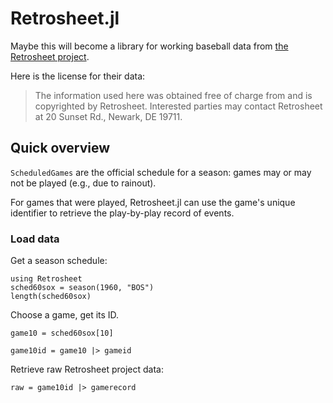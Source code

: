 # Retrosheet.jl

Maybe this will become a library for working baseball data from [the Retrosheet project](https://www.retrosheet.org).

Here is the license for their data:

> The information used here was obtained free of charge from and is copyrighted by Retrosheet.  Interested parties may contact Retrosheet at 20 Sunset Rd., Newark, DE 19711.


## Quick overview

`ScheduledGames` are the official schedule for a season: games may or may not be played (e.g., due to rainout).

For games that were played, Retrosheet.jl can use the game's unique identifier to retrieve the play-by-play record of events.

### Load data

Get a season schedule:

```@example eg
using Retrosheet
sched60sox = season(1960, "BOS")
length(sched60sox)
```
Choose a game, get its ID.
```@example eg
game10 = sched60sox[10]
```
```@example eg
game10id = game10 |> gameid
```
Retrieve raw Retrosheet project data:
```@example eg
raw = game10id |> gamerecord
```


